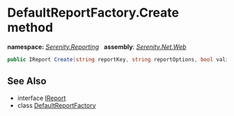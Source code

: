 # DefaultReportFactory.Create method
**namespace:** *[Serenity.Reporting](../../README.md#serenity.reporting-namespace)*   **assembly**: *[Serenity.Net.Web](../../README.md)*

```csharp
public IReport Create(string reportKey, string reportOptions, bool validatePermission)
```

## See Also

* interface [IReport](../Serenity.Net.Services/../IReport.md)
* class [DefaultReportFactory](../DefaultReportFactory.md)